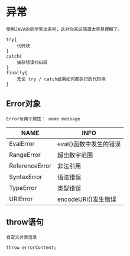 # 异常

    使用JAVA的同学笑出来吧，这对你来说简直太容易理解了。
```
try{
    代码块
}
catch{
    捕获错误代码段
}
finally{
    无论 try / catch结果如何都执行的代码块
}
```

## Error对象
    Error有两个属性： name message
|NAME|INFO|
|---|---|
|EvalError|eval()函数中发生的错误|
|RangeError|超出数字范围|
|ReferenceError|非法引用|
|SyntaxError|语法错误|
|TypeError|类型错误|
|URIError|encodeURI()发生错误|

## throw语句
    自定义异常信息
```throw errorContent;```